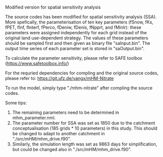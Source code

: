 Modified version for spatial sensitivity analysis

The source codes has been modified for spatial sensitivity analysis (SSA). More spefically, the parameterisation of ten key parameters (fSnow, fKs, fPET, fInf, fInterf, fPerco, fDeniw, fDenis, fNpprt, and fMinlr): these parameters were assigned independently for each grid instead of the original land use-dependent strategy.
The values of these parameters should be sampled first and then given as binary file "saInput.bin". The output time series of each parameter set is stored in "saOutput.bin".

To calculate the parameter sensitivity, please refer to SAFE toolbox (https://www.safetoolbox.info/)

For the requried dependencies for compling and the original source codes, please refer to: https://git.ufz.de/yangx/mHM-Nitrate

To run the model, simply type "./mhm-nitrate" after compling the source codes.

Some tips:
1. The remaining parameters need to be determined in mhm_parameter.nml.
2. The parameter number for SSA was set as 1850 due to the catchment conceptualisation (185 grids * 10 parameters) in this study. This should be changed to adapt to another catchment in "./src/mHM/mhm_drive.f90".
3. Similarly, the simulation length was set as 9863 days for simplification, but could be changed also in "./src/mHM/mhm_drive.f90".

